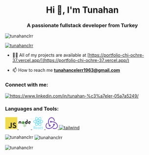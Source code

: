 <h1 align="center">Hi 👋, I'm Tunahan</h1>
<h3 align="center">A passionate fullstack developer from Turkey</h3>

<p align="left"> <img src="https://komarev.com/ghpvc/?username=tunahanclrr&label=Profile%20views&color=0e75b6&style=flat" alt="tunahanclrr" /> </p>

<p align="left"> <a href="https://github.com/ryo-ma/github-profile-trophy"><img src="https://github-profile-trophy.vercel.app/?username=tunahanclrr" alt="tunahanclrr" /></a> </p>

- 👨‍💻 All of my projects are available at [https://portfolio-chi-ochre-37.vercel.app/](https://portfolio-chi-ochre-37.vercel.app/)

- 📫 How to reach me **tunahancelerr1963@gmail.com**

<h3 align="left">Connect with me:</h3>
<p align="left">
<a href="https://linkedin.com/in/https://tr.linkedin.com/in/tunahan-%C3%A7eler-05a7a5249" target="blank"><img align="center" src="https://raw.githubusercontent.com/rahuldkjain/github-profile-readme-generator/master/src/images/icons/Social/linked-in-alt.svg" alt="https://www.linkedin.com/in/tunahan-%c3%a7eler-05a7a5249/" height="30" width="40" /></a>
</p>

<h3 align="left">Languages and Tools:</h3>
<p align="left"> <a href="https://developer.mozilla.org/en-US/docs/Web/JavaScript" target="_blank" rel="noreferrer"> <img src="https://raw.githubusercontent.com/devicons/devicon/master/icons/javascript/javascript-original.svg" alt="javascript" width="40" height="40"/> </a> <a href="https://nodejs.org" target="_blank" rel="noreferrer"> <img src="https://raw.githubusercontent.com/devicons/devicon/master/icons/nodejs/nodejs-original-wordmark.svg" alt="nodejs" width="40" height="40"/> </a> <a href="https://reactjs.org/" target="_blank" rel="noreferrer"> <img src="https://raw.githubusercontent.com/devicons/devicon/master/icons/react/react-original-wordmark.svg" alt="react" width="40" height="40"/> </a> <a href="https://redux.js.org" target="_blank" rel="noreferrer"> <img src="https://raw.githubusercontent.com/devicons/devicon/master/icons/redux/redux-original.svg" alt="redux" width="40" height="40"/> </a> <a href="https://tailwindcss.com/" target="_blank" rel="noreferrer"> <img src="https://www.vectorlogo.zone/logos/tailwindcss/tailwindcss-icon.svg" alt="tailwind" width="40" height="40"/> </a> </p>

<p><img align="left" src="https://github-readme-stats.vercel.app/api/top-langs?username=tunahanclrr&show_icons=true&locale=en&layout=compact" alt="tunahanclrr" /></p>

<p>&nbsp;<img align="center" src="https://github-readme-stats.vercel.app/api?username=tunahanclrr&show_icons=true&locale=en" alt="tunahanclrr" /></p>

<p><img align="center" src="https://github-readme-streak-stats.herokuapp.com/?user=tunahanclrr&" alt="tunahanclrr" /></p>
